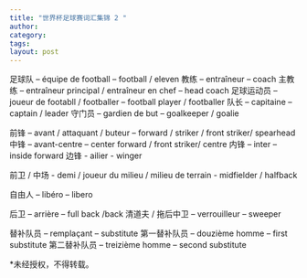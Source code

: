 ```yaml
---
title: "世界杯足球赛词汇集锦 2 "
author:
category: 
tags: 
layout: post
---
```

足球队 – équipe de football – football / eleven
教练 – entraîneur – coach
主教练 – entraîneur principal / entraîneur en chef – head coach
足球运动员 – joueur de footabll / footballer – football player / footballer
队长 – capitaine – captain / leader
守门员 – gardien de but – goalkeeper / goalie

前锋 – avant / attaquant / buteur – forward / striker / front striker/ spearhead
中锋 – avant-centre – center forward / front striker/ centre
内锋 – inter – inside forward
边锋 - ailier - winger

前卫 / 中场 - demi / joueur du milieu / milieu de terrain - midfielder / halfback

自由人 – libéro – libero

后卫 – arrière – full back /back
清道夫 / 拖后中卫 – verrouilleur – sweeper 

替补队员 – remplaçant – substitute
第一替补队员 – douzième homme – first substitute
第二替补队员 – treizième homme – second substitute

*未经授权，不得转载。

